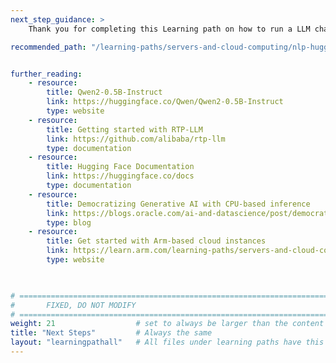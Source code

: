 ```yaml
---
next_step_guidance: >
    Thank you for completing this Learning path on how to run a LLM chatbot on an Arm-based server. You might be interested in learning how to run a NLP sentiment analysis model on an Arm-based server.

recommended_path: "/learning-paths/servers-and-cloud-computing/nlp-hugging-face/"


further_reading:
    - resource: 
        title: Qwen2-0.5B-Instruct
        link: https://huggingface.co/Qwen/Qwen2-0.5B-Instruct
        type: website
    - resource:
        title: Getting started with RTP-LLM
        link: https://github.com/alibaba/rtp-llm
        type: documentation
    - resource:
        title: Hugging Face Documentation
        link: https://huggingface.co/docs
        type: documentation
    - resource:
        title: Democratizing Generative AI with CPU-based inference 
        link: https://blogs.oracle.com/ai-and-datascience/post/democratizing-generative-ai-with-cpu-based-inference
        type: blog
    - resource: 
        title: Get started with Arm-based cloud instances
        link: https://learn.arm.com/learning-paths/servers-and-cloud-computing/csp/
        type: website
     


# ================================================================================
#       FIXED, DO NOT MODIFY
# ================================================================================
weight: 21                  # set to always be larger than the content in this path, and one more than 'review'
title: "Next Steps"         # Always the same
layout: "learningpathall"   # All files under learning paths have this same wrapper
---
```

